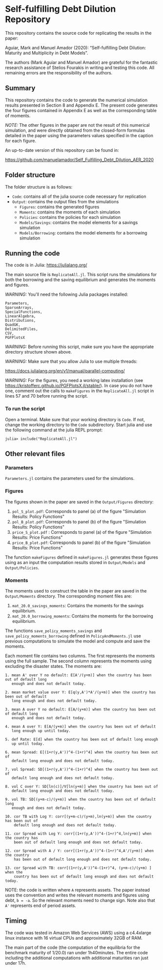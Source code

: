# Self-fulfilling Debt Dilution Repository

This repository contains the source code for replicating the results in the paper:

   Aguiar, Mark and Manuel Amador (2020): “Self-fulfilling Debt Dilution: 
   Maturity and Multiplicity in Debt Models”.

The authors (Mark Aguiar and Manuel Amador) are grateful for the fantastic research assistance of 
Stelios Fourakis in writing and testing this code. All remaining errors are the responsibility 
of the authors.

## Summary 

This repository contains the code to generate the numerical simulation results
presented in Section 8 and Appendix E. The present code generates the four
figures contained in Appendix E as well as the corresponding table of moments. 

_NOTE:_ The other figures in the paper are not the result of this numerical 
simulation, and were directly obtained from the closed-form formulas detailed 
in the paper using the parameters values specified in the caption for each 
figure. 

An up-to-date version of this repository can be found in: 

https://github.com/manuelamador/Self_Fulfilling_Debt_Dilution_AER_2020


## Folder structure 

The folder structure is as follows:

- `Code`: contains all of the julia source code necessary for replication
- `Output`: contains the output files from the simulations
    - `Figures`: contains the generated figures
    - `Moments`: contains the moments of each simulation
    - `Policies`: contains the policies for each simulation
    - `Models/Savings`: contains the model elements for a savings simulation
    - `Models/Borrowing`: contains the model elements for a borrowing simulation

## Running the code

The code is in Julia: https://julialang.org/

The main source file is `ReplicateAll.jl`. This script runs the simulations for
both the borrowing and the saving equilibrium and generates the moments
and figures. 

_WARNING:_ You'll need the following Julia packages installed: 

    Parameters,
    SparseArrays,
    SpecialFunctions,
    LinearAlgebra,
    Distributions,
    QuadGK,
    DelimitedFiles,
    CSV,
    PGFPlotsX

_WARNING:_ Before running this script, make sure you have the appropriate 
directory structure shown above. 

_WARNING:_ Make sure that you allow Julia to use multiple threads: 

https://docs.julialang.org/en/v1/manual/parallel-computing/


_WARNING:_ For the figures, you need a working latex installation (see 
https://kristofferc.github.io/PGFPlotsX.jl/stable/).  In case you do not 
have one, comment out the calls to `makeFigures` in the `ReplicateAll.jl` 
script in lines 57 and 70 before running the script.

### To run the script

Open a terminal. Make sure that your working directory is `Code`. If not, change
the working directory to the `Code` subdirectory. Start julia and use the 
following command at the julia REPL prompt:
    
    julia> include("ReplicateAll.jl")

## Other relevant files 

### Parameters

`Parameters.jl` contains the parameters used for the simulations. 

### Figures 

The figures shown in the paper are saved in the `Output/Figures` directory:

   1. `pol_S_plot.pdf`: Corresponds to panel (a) of the figure "Simulation Results: Policy Functions"
   2. `pol_B_plot.pdf`: Corresponds to panel (b) of the figure "Simulation Results: Policy Functions"
   3. `price_S_plot.pdf` : Corresponds to panel (a) of the figure "Simulation Results: Price Functions"
   4. `price_B_plot.pdf`: Corresponds to panel (b) of the figure "Simulation Results: Price Functions"

The function `makeFigures` defined in `makeFigures.jl` generates these figures using as an 
input the computation results stored in `Output/Models` and `Output/Policies`.

### Moments

The moments used to construct the table in the paper are saved in the 
`Output/Moments` directory. The corresponding moment files are:

   1. `mat_20.0_savings_moments`: Contains the moments for the savings equilibrium.
   2. `mat_20.0_borrowing_moments`: Contains the moments for the borrowing equilibrium. 

The functions `save_policy_moments_savings` and `save_policy_moments_borrowing`
defined in `PolicyAndMoments.jl` use previous computations to simulate the
model and compute and save the moments. 

Each moment file contains two columns. The first represents the moments using
the full sample. The second column represents the moments using excluding the
disaster states. The moments are:

    1. mean A' over Y no default: E[A'/(y+m)] when the country has been out of default long 
       enough and does not default today.

    2. mean market value over Y: E[q(y,A')*A'/(y+m)] when the country has been out of default 
       long enough and does not default today.

    3. mean A over Y no default: E[A/(y+m)] when the country has been out of default long 
       enough and does not default today.

    4. mean A over Y: E[A/(y+m)] when the country has been out of default 
       long enough up until today.

    5. def Rate: E[d] when the country has been out of default long enough 
       up until today.

    6. mean Spread: E[(1+r(y,A'))^4-(1+r)^4] when the country has been out of 
       default long enough and does not default today.

    7. vol Spread: SD[(1+r(y,A'))^4-(1+r)^4] when the country has been out of 
       default long enough and does not default today.

    8. vol C over Y: SD[ln(c)]/V[ln(y+m)] when the country has been out of 
       default long enough and does not default today.

    9. vol TB: SD[(y+m-c)/(y+m)] when the country has been out of default long 
       enough and does not default today.

    10. cor TB with Log Y: corr[(y+m-c)/(y+m),ln(y+m)] when the country has been out of 
        default long enough and does not default today.

    11. cor Spread with Log Y: corr[(1+r(y,A'))^4-(1+r)^4,ln(y+m)] when the country has 
        been out of default long enough and does not default today.

    12. cor Spread with A / Y: corr[(1+r(y,A'))^4-(1+r)^4,A'/(y+m)] when the country 
        has been out of default long enough and does not default today.

    13. cor Spread with TB: corr[(1+r(y,A'))^4-(1+r)^4, (y+m-c)/(y+m) ] when the 
        country has been out of default long enough and does not default today.

NOTE: the code is written where `A` represents assets. The paper instead uses 
the convention and writes the relevant moments and figures using debt, `b = -a`. 
So the relevant moments need to change sign. Note also that `A'` represents
end of period assets.


## Timing

The code was tested in Amazon Web Services (AWS) using a 
c4.4xlarge linux instance with 16 virtual CPUs and approximately 32GB of RAM.

The main part of the code (the computation of the equilibria for the benchmark
maturity of 1/20.0) ran under 1h40minutes. The entire code including the 
additional computations with additional maturities ran just under 17h.

